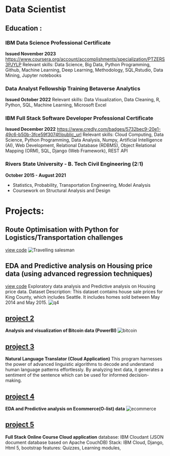 # Data Scientist


## Education :


### IBM Data Science Professional Certificate 
__Issued November 2023__
<https://www.coursera.org/account/accomplishments/specialization/PTZERS3PJYLP>
Relevant skills: 
Data Science, Big Data, Python Programming, Github, Machine Learning, Deep Learning, Methodology, SQL,Rstudio, Data Mining, Jupyter notebooks

### Data Analyst Fellowship Training Betaverse Analytics 
__Issued October 2022__
Relevant skills: Data Visualization, Data Cleaning, R, Python, SQL, Machine Learning, Microsoft Excel

### IBM Full Stack Software Developer Professional Certificate 
__Issued December 2022__
<https://www.credly.com/badges/5732bec9-20e1-49c6-b50b-3fce59f3074f/public_url>
Relevant skills: 
Cloud Computing, Data Science, Python Programming, Data Analysis, Numpy, Artificial Intelligence (AI), Web Development, Relational Database (RDBMS), Object Relational Mapping (ORM), SQL, Django (Web Framework), REST API

### Rivers State University  - B. Tech Civil Engineering (2:1)
__October 2015 - August 2021__
- Statistics, Probability, Transportation Engineering, Model Analysis
- Coursework on Structural Analysis and Design

# Projects:
## Route Optimisation with Python for Logistics/Transportation challenges
[view code](https://github.com/Kreeeva/Route-Optimizer.git)
![Travelling salesman](https://github.com/Kreeeva/Oreva_portfolio/assets/102390650/02c944fd-f49b-486a-b7d5-3b772e64d3e4)


## __EDA and Predictive analysis on Housing price data (using advanced regression techniques)__
[view code](https://github.com/Kreeeva/EDA-HouseSales-Lab.git)
Exploratory data analysis and Predictive analysis on Housing price data. Dataset Description: This dataset contains house sale prices for King County, which includes Seattle. It includes homes sold between May 2014 and May 2015.
![q4](https://github.com/Kreeeva/Oreva_portfolio/assets/102390650/c4325fa2-bca7-48c7-8286-e3221663cd57)


## [project 2](https://github.com/Kreeeva/POWERBI/blob/main/bitcoin%20report.pdf)
__Analysis and visualization of Bitcoin data (PowerBI)__
![bitcoin](https://github.com/Kreeeva/Oreva_portfolio/assets/102390650/1292b08a-dbf9-41b9-a8e1-884f2218588b)


## [project 3](https://github.com/Kreeeva/cazgi-IBM-Watson-NLU-Project.git)
__Natural Language Translator (Cloud Application)__
This program harnesses the power of advanced linguistic algorithms to decode and understand human language patterns effortlessly. By analyzing text data, it generates a sentiment of the sentence which can be used for informed decision-making.


## [project 4](https://github.com/Kreeeva/POWERBI/blob/main/OLIST%20DATA%20DASHBOARD%20(2).pdf)
__EDA and Predictive analysis on Ecommerce(O-list) data__
![ecommerce](https://github.com/Kreeeva/Oreva_portfolio/assets/102390650/01fa367f-2da7-439e-adca-55f921d49ae3)


## [project 5](https://github.com/Kreeeva/final-cloud-app-with-database.git)
__Full Stack Online Course Cloud application__
database: IBM Cloudant (JSON document database based on Apache CouchDB)
Stack: IBM Cloud, Django, Html 5, bootstrap
features: Quizzes, Learning modules, 



